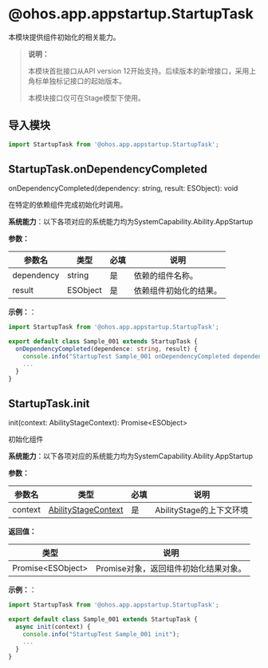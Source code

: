 # @ohos.app.appstartup.StartupTask

本模块提供组件初始化的相关能力。

> **说明：**
>
> 本模块首批接口从API version 12开始支持。后续版本的新增接口，采用上角标单独标记接口的起始版本。
>
> 本模块接口仅可在Stage模型下使用。

## 导入模块

```js
import StartupTask from '@ohos.app.appstartup.StartupTask';
```

## StartupTask.onDependencyCompleted

onDependencyCompleted(dependency: string, result: ESObject): void

在特定的依赖组件完成初始化时调用。

**系统能力**：以下各项对应的系统能力均为SystemCapability.Ability.AppStartup

**参数：**

| 参数名 | 类型 | 必填 | 说明 |
| -------- | -------- | -------- | -------- |
| dependency | string | 是 | 依赖的组件名称。 |
| result | ESObject | 是 | 依赖组件初始化的结果。 |

**示例：**：

```ts
import StartupTask from '@ohos.app.appstartup.StartupTask';

export default class Sample_001 extends StartupTask {
  onDependencyCompleted(dependence: string, result) {
    console.info("StartupTest Sample_001 onDependencyCompleted dependence=" + dependence);
    ...
  }
}
```


## StartupTask.init

init(context: AbilityStageContext): Promise\<ESObject\>

初始化组件

**系统能力**：以下各项对应的系统能力均为SystemCapability.Ability.AppStartup

**参数：**

| 参数名 | 类型 | 必填 | 说明 |
| -------- | -------- | -------- | -------- |
| context | [AbilityStageContext](js-apis-inner-application-abilityStageContext.md) | 是 | AbilityStage的上下文环境 |

**返回值：**

| 类型 | 说明 |
| -------- | -------- |
| Promise\<ESObject\> | Promise对象，返回组件初始化结果对象。 |

**示例：**：

```ts
import StartupTask from '@ohos.app.appstartup.StartupTask';

export default class Sample_001 extends StartupTask {
  async init(context) {
    console.info("StartupTest Sample_001 init");
    ...
  }
}
```
